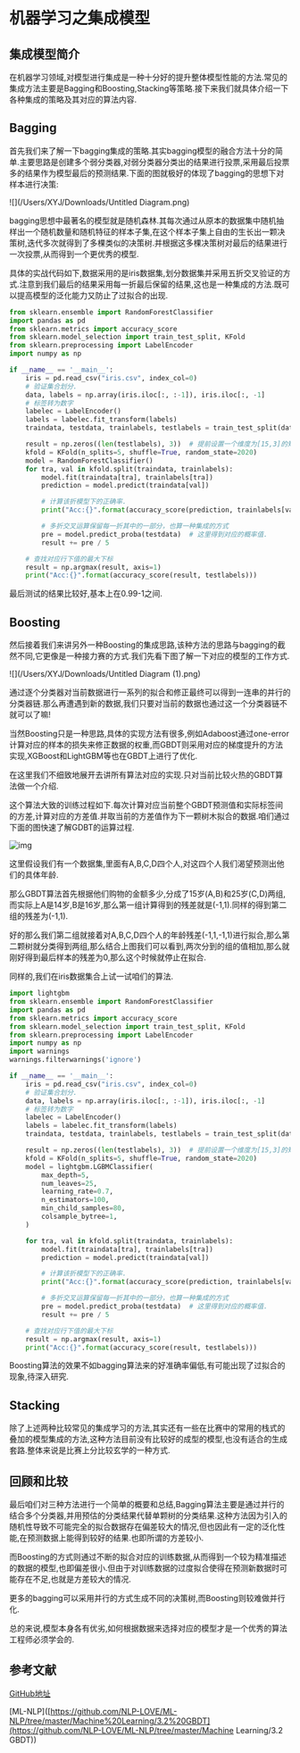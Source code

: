 # 机器学习之集成模型

## 集成模型简介

在机器学习领域,对模型进行集成是一种十分好的提升整体模型性能的方法.常见的集成方法主要是Bagging和Boosting,Stacking等策略.接下来我们就具体介绍一下各种集成的策略及其对应的算法内容.

## Bagging

首先我们来了解一下bagging集成的策略.其实bagging模型的融合方法十分的简单.主要思路是创建多个弱分类器,对弱分类器分类出的结果进行投票,采用最后投票多的结果作为模型最后的预测结果.下面的图就极好的体现了bagging的思想下对样本进行决策:

![](/Users/XYJ/Downloads/Untitled Diagram.png)

bagging思想中最著名的模型就是随机森林.其每次通过从原本的数据集中随机抽样出一个随机数量和随机特征的样本子集,在这个样本子集上自由的生长出一颗决策树,迭代多次就得到了多棵类似的决策树.并根据这多棵决策树对最后的结果进行一次投票,从而得到一个更优秀的模型.

具体的实战代码如下,数据采用的是iris数据集,划分数据集并采用五折交叉验证的方式.注意到我们最后的结果采用每一折最后保留的结果,这也是一种集成的方法.既可以提高模型的泛化能力又防止了过拟合的出现.

```python
from sklearn.ensemble import RandomForestClassifier
import pandas as pd
from sklearn.metrics import accuracy_score
from sklearn.model_selection import train_test_split, KFold
from sklearn.preprocessing import LabelEncoder
import numpy as np

if __name__ == '__main__':
    iris = pd.read_csv("iris.csv", index_col=0)
    # 验证集合划分.
    data, labels = np.array(iris.iloc[:, :-1]), iris.iloc[:, -1]
    # 标签转为数字
    labelec = LabelEncoder()
    labels = labelec.fit_transform(labels)
    traindata, testdata, trainlabels, testlabels = train_test_split(data, labels, test_size=0.1)

    result = np.zeros((len(testlabels), 3))  # 提前设置一个维度为[15,3]的矩阵用于保留最后的预测结果.
    kfold = KFold(n_splits=5, shuffle=True, random_state=2020)
    model = RandomForestClassifier()
    for tra, val in kfold.split(traindata, trainlabels):
        model.fit(traindata[tra], trainlabels[tra])
        prediction = model.predict(traindata[val])

        # 计算该折模型下的正确率.
        print("Acc:{}".format(accuracy_score(prediction, trainlabels[val])))

        # 多折交叉运算保留每一折其中的一部分，也算一种集成的方式
        pre = model.predict_proba(testdata)  # 这里得到对应的概率值.
        result += pre / 5

    # 查找对应行下值的最大下标
    result = np.argmax(result, axis=1)
    print("Acc:{}".format(accuracy_score(result, testlabels)))
```

最后测试的结果比较好,基本上在0.99-1之间.

## Boosting

然后接着我们来讲另外一种Boosting的集成思路,该种方法的思路与bagging的截然不同,它更像是一种接力赛的方式.我们先看下图了解一下对应的模型的工作方式.

![](/Users/XYJ/Downloads/Untitled Diagram (1).png)

通过逐个分类器对当前数据进行一系列的拟合和修正最终可以得到一连串的并行的分类器链.那么再遭遇到新的数据,我们只要对当前的数据也通过这一个分类器链不就可以了嘛!

当然Boosting只是一种思路,具体的实现方法有很多,例如Adaboost通过one-error计算对应的样本的损失来修正数据的权重,而GBDT则采用对应的梯度提升的方法实现,XGBoost和LightGBM等也在GBDT上进行了优化.

在这里我们不细致地展开去讲所有算法对应的实现.只对当前比较火热的GBDT算法做一个介绍.

这个算法大致的训练过程如下.每次计算对应当前整个GBDT预测值和实际标签间的方差,计算对应的方差值.并取当前的方差值作为下一颗树木拟合的数据.咱们通过下面的图快速了解GDBT的运算过程.

![img](https://camo.githubusercontent.com/ef24430d3ce1c3f67776ae66337844240a993668/68747470733a2f2f6a756c796564752d696d672e6f73732d636e2d6265696a696e672e616c6979756e63732e636f6d2f717565736261736536343135333433383537303532393235363839352e706e67)

这里假设我们有一个数据集,里面有A,B,C,D四个人,对这四个人我们渴望预测出他们的具体年龄.

那么GBDT算法首先根据他们购物的金额多少,分成了15岁(A,B)和25岁(C,D)两组,而实际上A是14岁,B是16岁,那么第一组计算得到的残差就是(-1,1).同样的得到第二组的残差为(-1,1).

好的那么我们第二组就接着对A,B,C,D四个人的年龄残差(-1,1,-1,1)进行拟合,那么第二颗树就分类得到两组,那么结合上图我们可以看到,两次分到的组的值相加,那么就刚好得到最后样本的残差为0,那么这个时候就停止在拟合.

同样的,我们在iris数据集合上试一试咱们的算法.

```python
import lightgbm
from sklearn.ensemble import RandomForestClassifier
import pandas as pd
from sklearn.metrics import accuracy_score
from sklearn.model_selection import train_test_split, KFold
from sklearn.preprocessing import LabelEncoder
import numpy as np
import warnings
warnings.filterwarnings('ignore')

if __name__ == '__main__':
    iris = pd.read_csv("iris.csv", index_col=0)
    # 验证集合划分.
    data, labels = np.array(iris.iloc[:, :-1]), iris.iloc[:, -1]
    # 标签转为数字
    labelec = LabelEncoder()
    labels = labelec.fit_transform(labels)
    traindata, testdata, trainlabels, testlabels = train_test_split(data, labels, test_size=0.1)

    result = np.zeros((len(testlabels), 3))  # 提前设置一个维度为[15,3]的矩阵用于保留最后的预测结果.
    kfold = KFold(n_splits=5, shuffle=True, random_state=2020)
    model = lightgbm.LGBMClassifier(
        max_depth=5,
        num_leaves=25,
        learning_rate=0.7,
        n_estimators=100,
        min_child_samples=80,
        colsample_bytree=1,
    )

    for tra, val in kfold.split(traindata, trainlabels):
        model.fit(traindata[tra], trainlabels[tra])
        prediction = model.predict(traindata[val])

        # 计算该折模型下的正确率.
        print("Acc:{}".format(accuracy_score(prediction, trainlabels[val])))

        # 多折交叉运算保留每一折其中的一部分，也算一种集成的方式
        pre = model.predict_proba(testdata)  # 这里得到对应的概率值.
        result += pre / 5

    # 查找对应行下值的最大下标
    result = np.argmax(result, axis=1)
    print("Acc:{}".format(accuracy_score(result, testlabels)))

```

Boosting算法的效果不如bagging算法来的好准确率偏低,有可能出现了过拟合的现象,待深入研究.

## Stacking

除了上述两种比较常见的集成学习的方法,其实还有一些在比赛中的常用的栈式的叠加的模型集成的方法,这种方法目前没有比较好的成型的模型,也没有适合的生成套路.整体来说是比赛上分比较玄学的一种方式.

## 回顾和比较

 最后咱们对三种方法进行一个简单的概要和总结,Bagging算法主要是通过并行的结合多个分类器,并用预估的分类结果代替单颗树的分类结果.这种方法因为引入的随机性导致不可能完全的拟合数据存在偏差较大的情况,但也因此有一定的泛化性能,在预测数据上能得到较好的结果.也即所谓的方差较小.

而Boosting的方式则通过不断的拟合对应的训练数据,从而得到一个较为精准描述的数据的模型,也即偏差很小.但由于对训练数据的过度拟合使得在预测新数据时可能存在不足,也就是方差较大的情况.

更多的bagging可以采用并行的方式生成不同的决策树,而Boosting则较难做并行化.

总的来说,模型本身各有优劣,如何根据数据来选择对应的模型才是一个优秀的算法工程师必须学会的.

## 参考文献

[GitHub地址]()

[ML-NLP]([https://github.com/NLP-LOVE/ML-NLP/tree/master/Machine%20Learning/3.2%20GBDT](https://github.com/NLP-LOVE/ML-NLP/tree/master/Machine Learning/3.2 GBDT))